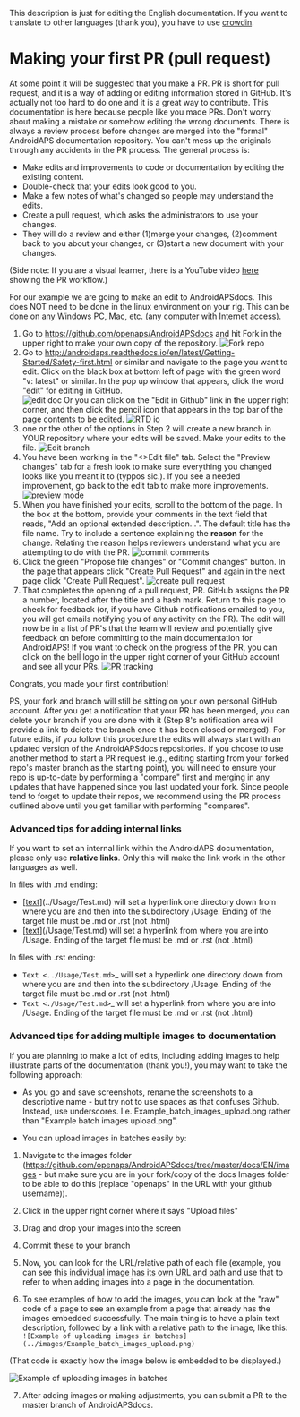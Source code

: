 This description is just for editing the English documentation. If you want to translate to other languages (thank you), you have to use [crowdin](https://crowdin.com/project/androidapsdocs).

# Making your first PR (pull request)

At some point it will be suggested that you make a PR. PR is short for pull request, and it is a way of adding or editing information stored in GitHub.  It's actually not too hard to do one and it is a great way to contribute. This documentation is here because people like you made PRs.  Don't worry about making a mistake or somehow editing the wrong documents.  There is always a review process before changes are merged into the "formal" AndroidAPS documentation repository.  You can't mess up the originals through any accidents in the PR process.  The general process is:

* Make edits and improvements to code or documentation by editing the existing content.
* Double-check that your edits look good to you.
* Make a few notes of what's changed so people may understand the edits.
* Create a pull request, which asks the administrators to use your changes.
* They will do a review and either (1)merge your changes, (2)comment back to you about your changes, or (3)start a new document with your changes.

(Side note:  If you are a visual learner, there is a YouTube video [here](https://youtu.be/4b6tsL0_kzg) showing the PR workflow.)

For our example we are going to make an edit to AndroidAPSdocs.  This does NOT need to be done in the linux environment on your rig.  This can be done on any Windows PC, Mac, etc. (any computer with Internet access).

1. Go to https://github.com/openaps/AndroidAPSdocs and hit Fork in the upper right to make your own copy of the repository.
![Fork repo](./images/PR0.png)
2. Go to http://androidaps.readthedocs.io/en/latest/Getting-Started/Safety-first.html or similar and navigate to the page you want to edit.  Click on the black box at bottom left of page with the green word "v: latest" or similar. In the pop up window that appears, click the word "edit" for editing in GitHub.  
![edit doc](./images/PR1.png)
Or you can click on the "Edit in Github" link in the upper right corner, and then click the pencil icon that appears in the top bar of the page contents to be edited.
![RTD io](./images/PR2.png)
3.  one or the other of the options in Step 2 will create a new branch in YOUR repository where your edits will be saved.  Make your edits to the file.
![Edit branch](./images/PR3.png)
4. You have been working in the "<>Edit file" tab. Select the "Preview changes" tab for a fresh look to make sure everything you changed looks like you meant it to (typpos sic.). If you see a needed improvement, go back to the edit tab to make more improvements.
![preview mode](./images/PR5.png)
5. When you have finished your edits, scroll to the bottom of the page.  In the box at the bottom, provide your comments in the text field that reads, "Add an optional extended description...". The default title has the file name. Try to include a sentence explaining the __reason__ for the change. Relating the reason helps reviewers understand what you are attempting to do with the PR.
![commit comments](./images/PR4.png)
6. Click the green "Propose file changes" or "Commit changes" button. In the page that appears click "Create Pull Request" and again in the next page click "Create Pull Request".
![create pull request](./images/PR6.png)
7. That completes the opening of a pull request, PR. GitHub assigns the PR a number, located after the title and a hash mark. Return to this page to check for feedback (or, if you have Github notifications emailed to you, you will get emails notifying you of any activity on the PR). The edit will now be in a list of PR's that the team will review and potentially give feedback on before committing to the main documentation for AndroidAPS! If you want to check on the progress of the PR, you can click on the bell logo in the upper right corner of your GitHub account and see all your PRs.
![PR tracking](./images/PR7.png)

Congrats, you made your first contribution!

PS, your fork and branch will still be sitting on your own personal GitHub account. After you get a notification that your PR has been merged, you can delete your branch if you are done with it (Step 8's notification area will provide a link to delete the branch once it has been closed or merged). For future edits, if you follow this procedure the edits will always start with an updated version of the AndroidAPSdocs repositories.  If you choose to use another method to start a PR request (e.g., editing starting from your forked repo's master branch as the starting point), you will need to ensure your repo is up-to-date by performing a "compare" first and merging in any updates that have happened since you last updated your fork.  Since people tend to forget to update their repos, we recommend using the PR process outlined above until you get familiar with performing "compares".

### Advanced tips for adding internal links

If you want to set an internal link within the AndroidAPS documentation, please only use **relative links**. Only this will make the link work in the other languages as well.

In files with .md ending:
   * [[text](../Usage/Test.md)](../Usage/Test.md) will set a hyperlink one directory down from where you are and then into the subdirectory /Usage. Ending of the target file must be .md or .rst (not .html)
   * [[text](/Usage/Test.md)](/Usage/Test.md) will set a hyperlink from where you are into /Usage. Ending of the target file must be .md or .rst (not .html)
   
In files with .rst ending:
   * `Text <../Usage/Test.md>`_ will set a hyperlink one directory down from where you are and then into the subdirectory /Usage. Ending of the target file must be .md or .rst (not .html)
   * `Text <./Usage/Test.md>`_ will set a hyperlink from where you are into /Usage. Ending of the target file must be .md or .rst (not .html)

### Advanced tips for adding multiple images to documentation

If you are planning to make a lot of edits, including adding images to help illustrate parts of the documentation (thank you!), you may want to take the following approach:

* As you go and save screenshots, rename the screenshots to a descriptive name - but try not to use spaces as that confuses Github. Instead, use underscores. I.e. Example_batch_images_upload.png rather than "Example batch images upload.png". 

* You can upload images in batches easily by:
 
 1. Navigate to the images folder (https://github.com/openaps/AndroidAPSdocs/tree/master/docs/EN/images - but make sure you are in your fork/copy of the docs Images folder to be able to do this (replace "openaps" in the URL with your github username)).
 
 2. Click in the upper right corner where it says "Upload files"
 
 3. Drag and drop your images into the screen
 
 4. Commit these to your branch
 
 5. Now, you can look for the URL/relative path of each file (example, you can see [this individual image has its own URL and path](https://github.com/openaps/docs/blob/master/docs/EN/images/Example_batch_images_upload.png) and use that to refer to when adding images into a page in the documentation.
 
 6. To see examples of how to add the images, you can look at the "raw" code of a page to see an example from a page that already has the images embedded successfully. The main thing is to have a plain text description, followed by a link with a relative path to the image, like this: `![Example of uploading images in batches](../images/Example_batch_images_upload.png)`
 
 (That code is exactly how the image below is embedded to be displayed.)
 
![Example of uploading images in batches](./images/Example_batch_images_upload.png)

 7. After adding images or making adjustments, you can submit a PR to the master branch of AndroidAPSdocs.
